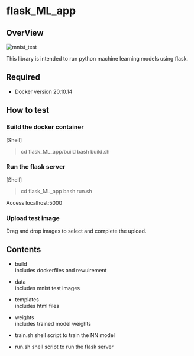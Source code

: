# flask_ML_app


## OverView
![mnist_test](https://user-images.githubusercontent.com/26564897/214135619-1dbd5493-8056-4ae5-8a0b-e7b94af7fe9f.gif)

This library is intended to run python machine learning models using flask.


## Required
+ Docker version 20.10.14


## How to test

### Build the docker container
[Shell]

> cd flask_ML_app/build
> bash build.sh

### Run the flask server

[Shell]

> cd flask_ML_app
> bash run.sh

Access localhost:5000
 
### Upload test image
Drag and drop images to select and complete the upload.
 

## Contents

+ build  
includes dockerfiles and rewuirement

+ data  
includes mnist test images

+ templates  
includes html files

+ weights  
includes trained model weights

+ train.sh
shell script to train the NN model

+ run.sh
shell script to run the flask server
